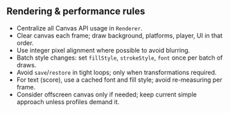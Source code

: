 ## Rendering & performance rules

- Centralize all Canvas API usage in `Renderer`.
- Clear canvas each frame; draw background, platforms, player, UI in that order.
- Use integer pixel alignment where possible to avoid blurring.
- Batch style changes: set `fillStyle`, `strokeStyle`, `font` once per batch of draws.
- Avoid `save`/`restore` in tight loops; only when transformations required.
- For text (score), use a cached font and fill style; avoid re-measuring per frame.
- Consider offscreen canvas only if needed; keep current simple approach unless profiles demand it.


